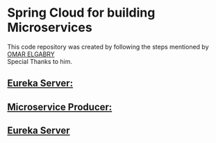 # Spring Cloud for building Microservices
This code repository was created by following the steps mentioned by [OMAR ELGABRY](https://medium.com/omarelgabrys-blog/microservices-with-spring-boot-creating-our-microserivces-gateway-part-2-31f8aa6b215b) <br>
Special Thanks to him.

## [Eureka Server:](ms-eureka-server/README.md#eureka-server) 
## [Microservice Producer:](ms-producer/README.md#microservice-producer)


## <a href="https://medium.com/omarelgabrys-blog/microservices-with-spring-boot-creating-our-microserivces-gateway-part-2-31f8aa6b215b" target="_blank">Eureka Server</a> 
